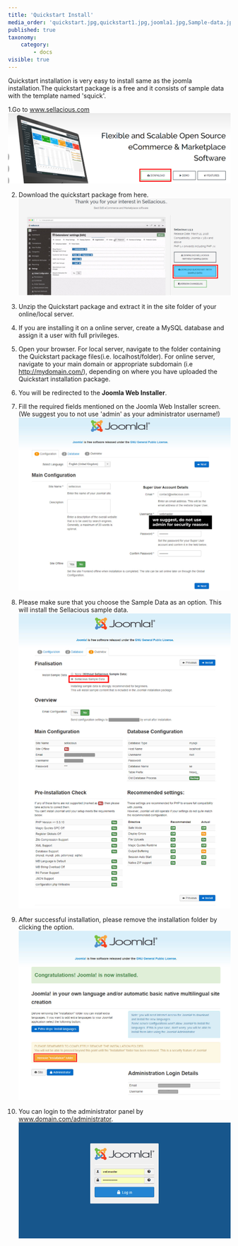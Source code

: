 ```yaml
---
title: 'Quickstart Install'
media_order: 'quickstart.jpg,quickstart1.jpg,joomla1.jpg,Sample-data.jpg,remove.jpg,webmaster.jpg'
published: true
taxonomy:
    category:
        - docs
visible: true
---
```


Quickstart installation is very easy to install same as the joomla installation.The quickstart package is a free and it consists of sample data with the template named 'squick'.

1.Go to www.sellacious.com
![](quickstart.jpg)

2. Download the quickstart package from here.
![](quickstart1.jpg)

3. Unzip the Quickstart package and extract it in the site folder of your online/local server.
4. If you are installing it on a online server, create a MySQL database and assign it a user with full privileges.
5. Open your browser. For local server, navigate to the folder containing the Quickstart package files(i.e. localhost/folder). For online server, navigate to your main domain or appropriate subdomain (i.e http://mydomain.com/), depending on where you have uploaded the Quickstart installation package.
6. You will be redirected to the <strong>Joomla Web Installer</strong>.
7. Fill the required fields mentioned on the Joomla Web Installer screen.(We suggest you to not use 'admin' as your administrator username!)
![](joomla1.jpg)
8. Please make sure that you choose the Sample Data as an option. This will install the Sellacious sample data.
![](Sample-data.jpg)
9. After successful installation, please remove the installation folder by clicking the option.
![](remove.jpg)
10. You can login to the administrator panel by www.domain.com/administrator.
![](webmaster.jpg)







